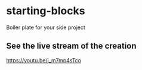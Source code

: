 # starting-blocks
Boiler plate for your side project

## See the live stream of the creation
https://youtu.be/j_m7mp4sTco
